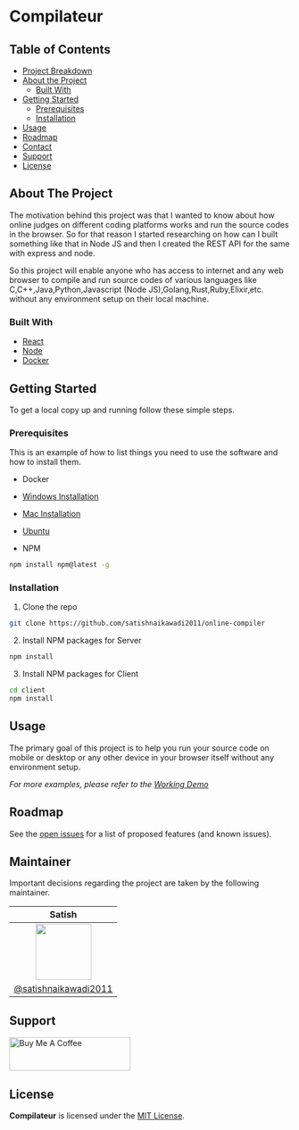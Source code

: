 # Compilateur


## Table of Contents
- [Project Breakdown](#project-breakdown)
- [About the Project](#about-the-project)
  - [Built With](#built-with)
- [Getting Started](#getting-started)
  - [Prerequisites](#prerequisites)
  - [Installation](#installation)
- [Usage](#usage)
- [Roadmap](#roadmap)
- [Contact](#maintainer)
- [Support](#support)
- [License](#license)
## About The Project
The motivation behind this project was that I wanted to know about how online judges on different coding platforms works and run the source codes in the browser. So for that reason I started researching on how can I built something like that in Node JS and then I created the REST API for the same with express and node.

So this project will enable anyone who has access to internet and any web browser to compile and run source codes of various languages like C,C++,Java,Python,Javascript (Node JS),Golang,Rust,Ruby,Elixir,etc. without any environment setup on their local machine.


### Built With

- [React](https://reactjs.org/)
- [Node](https://nodejs.org/en/)
- [Docker](https://www.docker.com/)

## Getting Started

To get a local copy up and running follow these simple steps.

### Prerequisites

This is an example of how to list things you need to use the software and how to install them.

- Docker
 - [Windows Installation](https://runnable.com/docker/install-docker-on-windows-10)
 - [Mac Installation](https://docs.docker.com/desktop/mac/install/)
 - [Ubuntu](https://docs.docker.com/engine/install/ubuntu/)
 
- NPM

```sh
npm install npm@latest -g
```

### Installation

1. Clone the repo

```sh
git clone https://github.com/satishnaikawadi2011/online-compiler
```

2. Install NPM packages for Server

```sh
npm install
```

3. Install NPM packages for Client

```sh
cd client
npm install
```

## Usage

The primary goal of this project is to help you run your source code on mobile or desktop or any other device in your browser itself without any environment setup.

_For more examples, please refer to the [Working Demo](https://online-compiler.vercel.app/)_

## Roadmap

See the [open issues](https://github.com/satishnaikawadi2011/online-compiler/issues) for a list of proposed features (and known issues).

## Maintainer
Important decisions regarding the project are taken by the following maintainer.

| Satish        |
| :-------------: |
| <img  height="100" width="100" src="https://res.cloudinary.com/dyfm31f1n/image/upload/v1650221859/github-profile/me-github_yumapj.jpg">      |
| [@satishnaikawadi2011](https://github.com/satishnaikawadi2011)      |
## Support

<a href="https://www.buymeacoffee.com/satishnaikawadi" target="_blank">
  <img src="https://res.cloudinary.com/dyfm31f1n/image/upload/v1649760399/repopup/bmc-button_bridqp.png" alt="Buy Me A Coffee" style="height: 60px !important;width: 217px !important;" >
</a>

## License

**Compilateur** is licensed under the [MIT License](https://github.com/satishnaikawadi2011/online-compiler/blob/main/LICENSE).